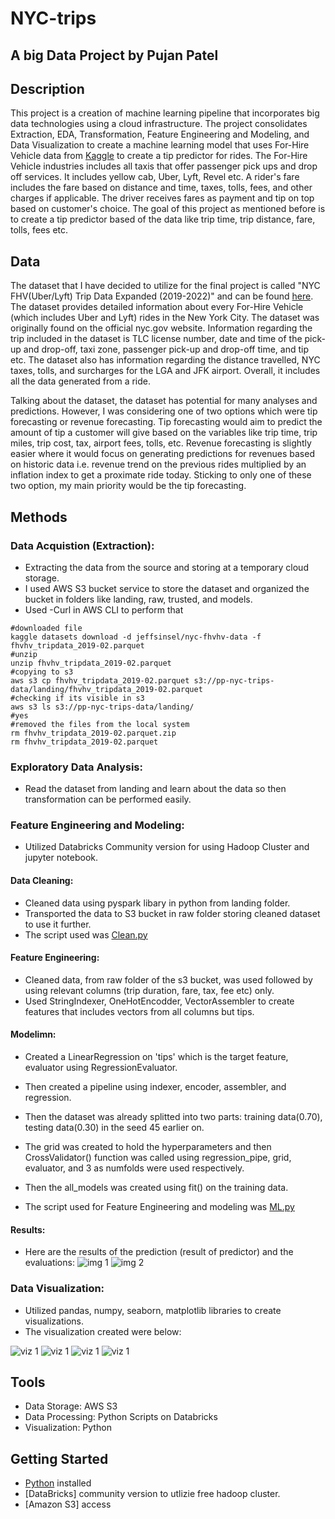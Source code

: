 # NYC-trips
## A big Data Project by Pujan Patel

## Description
This project is a creation of machine learning pipeline that incorporates big data technologies using a cloud infrastructure. The project consolidates Extraction, EDA, Transformation, Feature Engineering and Modeling, and Data Visualization to create a machine learning model that uses For-Hire Vehicle data from [Kaggle](https://www.kaggle.com/) to create a tip predictor for rides. The For-Hire Vehicle industries includes all taxis that offer passenger pick ups and drop off services. It includes yellow cab, Uber, Lyft, Revel etc. A rider's fare includes the fare based on distance and time, taxes, tolls, fees, and other charges if applicable. The driver receives fares as payment and tip on top based on customer's choice. The goal of this project as mentioned before is to create a tip predictor based of the data like trip time, trip distance, fare, tolls, fees etc.

## Data 
The dataset that I have decided to utilize for the final project is called "NYC FHV(Uber/Lyft) Trip Data Expanded (2019-2022)" and can be found [here](https://www.kaggle.com/datasets/jeffsinsel/nyc-fhvhv-data). The dataset provides detailed information about every For-Hire Vehicle (which includes Uber and Lyft) rides in the New York City. The dataset was originally found on the official nyc.gov website. Information regarding the trip included in the dataset is TLC license number, date and time of the pick-up and drop-off, taxi zone, passenger pick-up and drop-off time, and tip etc. The dataset also has information regarding the distance travelled, NYC taxes, tolls, and surcharges for the LGA and JFK airport. Overall, it includes all the data generated from a ride.

Talking about the dataset, the dataset has potential for many analyses and predictions. However, I was considering one of two options which were tip forecasting or revenue forecasting. Tip forecasting would aim to predict the amount of tip a customer will give based on the variables like trip time, trip miles, trip cost, tax, airport fees, tolls, etc. Revenue forecasting is slightly easier where it would focus on generating predictions for revenues based on historic data i.e. revenue trend on the previous rides multiplied by an inflation index to get a proximate ride today. Sticking to only one of these two option, my main priority would be the tip forecasting.

## Methods
### Data Acquistion (Extraction): 
- Extracting the data from the source and storing at a temporary cloud storage. 
- I used AWS S3 bucket service to store the dataset and organized the bucket in folders like landing, raw, trusted, and models. 
- Used -Curl in AWS CLI to perform that

```
#downloaded file
kaggle datasets download -d jeffsinsel/nyc-fhvhv-data -f
fhvhv_tripdata_2019-02.parquet
#unzip 
unzip fhvhv_tripdata_2019-02.parquet
#copying to s3
aws s3 cp fhvhv_tripdata_2019-02.parquet s3://pp-nyc-trips-
data/landing/fhvhv_tripdata_2019-02.parquet
#checking if its visible in s3
aws s3 ls s3://pp-nyc-trips-data/landing/
#yes 
#removed the files from the local system
rm fhvhv_tripdata_2019-02.parquet.zip
rm fhvhv_tripdata_2019-02.parquet

```

### Exploratory Data Analysis: 
- Read the dataset from landing and learn about the data so then transformation can be performed easily.

### Feature Engineering and Modeling: 
- Utilized Databricks Community version for using Hadoop Cluster and jupyter notebook.

#### Data Cleaning:
- Cleaned data using pyspark libary in python from landing folder.
- Transported the data to S3 bucket in raw folder storing cleaned dataset to use it further.
- The script used was [Clean.py](https://github.com/Pupat3l/NYC-trips/blob/main/clean_pyspark.py)

#### Feature Engineering:
- Cleaned data, from raw folder of the s3 bucket, was used followed by using relevant columns (trip duration, fare, tax, fee etc) only.
- Used StringIndexer, OneHotEncodder, VectorAssembler to create features that includes vectors from all columns but tips.

#### Modelimn:
- Created a LinearRegression on 'tips' which is the target feature, evaluator using RegressionEvaluator.
- Then created a pipeline using indexer, encoder, assembler, and regression. 
- Then the dataset was already splitted into two parts: training data(0.70), testing data(0.30) in the seed 45 earlier on. 
- The grid was created to hold the hyperparameters and then CrossValidator() function was called using regression_pipe, grid, evaluator, and 3 as numfolds were used respectively. 
- Then the all_models was created using fit() on the training data.

- The script used for Feature Engineering and modeling was [ML.py](https://github.com/Pupat3l/NYC-trips/blob/main/mL_pyspark.py)

#### Results:
- Here are the results of the prediction (result of predictor) and the evaluations:
![img 1](https://github.com/Pupat3l/NYC-trips/blob/main/images/result1.png)
![img 2](https://github.com/Pupat3l/NYC-trips/blob/main/images/result2.png)

### Data Visualization:
- Utilized pandas, numpy, seaborn, matplotlib libraries to create visualizations.
- The visualization created were below:

![viz 1](https://github.com/Pupat3l/NYC-trips/blob/main/images/viz1.png)
![viz 1](https://github.com/Pupat3l/NYC-trips/blob/main/images/viz2.png)
![viz 1](https://github.com/Pupat3l/NYC-trips/blob/main/images/viz3.png)
![viz 1](https://github.com/Pupat3l/NYC-trips/blob/main/images/viz4.png)

## Tools
- Data Storage: AWS S3
- Data Processing: Python Scripts on Databricks 
- Visualization: Python 

## Getting Started
- [Python](https://www.python.com/) installed
- [DataBricks] community version to utlizie free hadoop cluster.
- [Amazon S3] access
